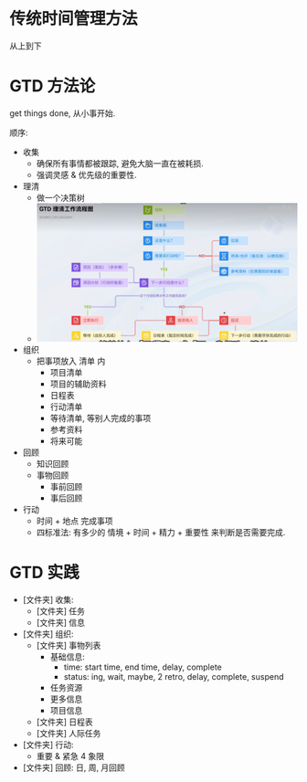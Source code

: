 # 传统时间管理方法
从上到下

# GTD 方法论
get things done, 从小事开始.

顺序:
- 收集
	- 确保所有事情都被跟踪, 避免大脑一直在被耗损.
	- 强调灵感 & 优先级的重要性.
- 理清
	- 做一个决策树
	- ![GTD.理清工作流程图](GTD.理清工作流程图.png)
- 组织
	- 把事项放入 清单 内
		- 项目清单
		- 项目的辅助资料
		- 日程表
		- 行动清单
		- 等待清单, 等别人完成的事项
		- 参考资料
		- 将来可能
- 回顾
	- 知识回顾
	- 事物回顾
		- 事前回顾
		- 事后回顾
- 行动
	- 时间 + 地点 完成事项
	- 四标准法: 有多少的 情境 + 时间 + 精力 + 重要性 来判断是否需要完成.

# GTD 实践

- [文件夹] 收集:
	- [文件夹] 任务
	- [文件夹] 信息
- [文件夹] 组织:
	- [文件夹] 事物列表
		- 基础信息: 
			- time: start time, end time, delay, complete
			- status: ing, wait, maybe, 2 retro, delay, complete, suspend
		- 任务资源
		- 更多信息
		- 项目信息
	- [文件夹] 日程表
	- [文件夹] 人际任务
- [文件夹] 行动:
	- 重要 & 紧急 4 象限
- [文件夹] 回顾: 日, 周, 月回顾